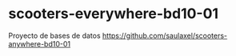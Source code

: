 # scooters-everywhere-bd10-01
Proyecto de bases de datos
https://github.com/saulaxel/scooters-anywhere-bd10-01
